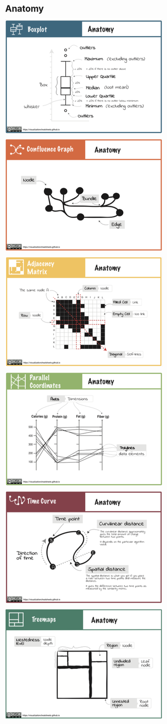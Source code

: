 # Anatomy

[![](figures/anatomy/boxplot.png)](pdfs/boxplots_anatomy.pdf)

[![](figures/anatomy/confluence.png)](pdfs/confluence_anatomy.pdf)

[![](figures/anatomy/matrix.png)](pdfs/matrix_anatomy.pdf)

[![](figures/anatomy/pcp.png)](pdfs/pcp_anatomy.pdf)

[![](figures/anatomy/timecurve.png)](pdfs/timecurve_anatomy.pdf)

[![](figures/anatomy/treemap.png)](pdfs/treemap_anatomy.pdf)

